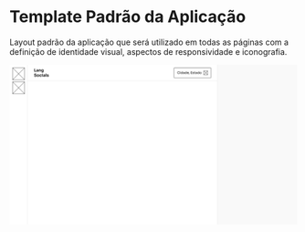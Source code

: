 # Template Padrão da Aplicação

Layout padrão da aplicação que será utilizado em todas as páginas com a definição de identidade visual, aspectos de responsividade e iconografia.

![Template Padrão](Template_padrao.png)